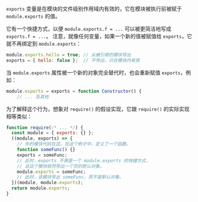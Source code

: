 <!-- YAML
added: v0.1.16
-->

`exports` 变量是在模块的文件级别作用域内有效的，它在模块被执行前被赋于 `module.exports` 的值。

它有一个快捷方式，以便 `module.exports.f = ...` 可以被更简洁地写成 `exports.f = ...`。
注意，就像任何变量，如果一个新的值被赋值给 `exports`，它就不再绑定到 `module.exports`：

```js
module.exports.hello = true; // 从被引用的模块导出
exports = { hello: false };  // 不导出，只在模块内有效
```

当 `module.exports` 属性被一个新的对象完全替代时，也会重新赋值 `exports`，例如：

```js
module.exports = exports = function Constructor() {
    // ... 及其他
```

为了解释这个行为，想象对 `require()` 的假设实现，它跟 `require()` 的实际实现相等类似：

```js
function require(/* ... */) {
  const module = { exports: {} };
  ((module, exports) => {
    // 你的模块代码在这。在这个例子中，定义了一个函数。
    function someFunc() {}
    exports = someFunc;
    // 此时，exports 不再是一个 module.exports 的快捷方式，
    // 且这个模块依然导出一个空的默认对象。
    module.exports = someFunc;
    // 此时，该模块导出 someFunc，而不是默认对象。
  })(module, module.exports);
  return module.exports;
}
```

